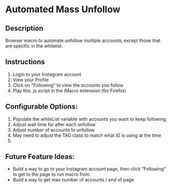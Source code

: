 # Automated Mass Unfollow

## Description

Browser macro to automate unfollow multiple accounts, except those that are specific in the whitelist.

## Instructions
1. Login to your Instagram account
2. View your Profile 
3. Click on "Following" to view the accounts you follow
4. Play this .js script in the iMacro extension (for Firefox)

## Configurable Options: 
1. Populate the _whiteList_ variable with accounts you want to keep following 
2. Adjust wait time for after each unfollow	
3. Adjust number of accounts to unfollow
3. May need to adjust the TAG class to match what IG is using at the time
4. 

## Future Feature Ideas:
- Build a way to go to your Instagram account page, then click "Following" to get to the page to run macro from.
- Build a way to get max number of accounts / end of page
